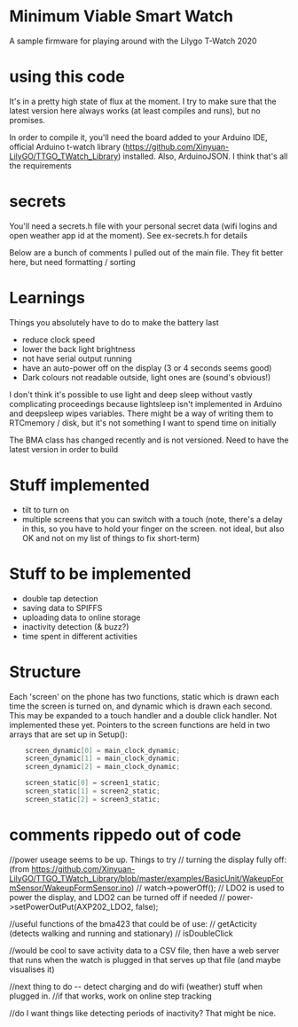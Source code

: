 # Minimum Viable Smart Watch
 A sample firmware for playing around with the Lilygo T-Watch 2020
 
# using this code
It's in a pretty high state of flux at the moment. I try to make sure that the latest version here always works (at least compiles and runs), but no promises.

In order to compile it, you'll need the board added to your Arduino IDE, official Arduino t-watch library (https://github.com/Xinyuan-LilyGO/TTGO_TWatch_Library) installed. Also, ArduinoJSON. I think that's all the requirements

# secrets
You'll need a secrets.h file with your personal secret data (wifi logins and open weather app id at the moment). See ex-secrets.h for details

Below are a bunch of comments I pulled out of the main file. They fit better here, but need formatting / sorting

# Learnings
Things you absolutely have to do to make the battery last
 * reduce clock speed
 * lower the back light brightness
 * not have serial output running
 * have an auto-power off on the display (3 or 4 seconds seems good)
 * Dark colours not readable outside, light ones are (sound's obvious!)
 
I don't think it's possible to use light and deep sleep without vastly complicating proceedings because lightsleep isn't implemented in Arduino and deepsleep wipes variables. There might be a way of writing them to RTCmemory / disk, but it's not something I want to spend time on initially

The BMA class has changed recently and is not versioned. Need to have the latest version in order to build

# Stuff implemented
* tilt to turn on
* multiple screens that you can switch with a touch (note, there's a delay in this, so you have to hold your finger on the screen. not ideal, but also OK and not on my list of things to fix short-term)

# Stuff to be implemented
* double tap detection
* saving data to SPIFFS
* uploading data to online storage
* inactivity detection (& buzz?)
* time spent in different activities

# Structure
Each 'screen' on the phone has two functions, static which is drawn each time the screen is turned on, and dynamic which is drawn each second. This may be expanded to a touch handler and a double click handler. Not implemented these yet. Pointers to the screen functions are held in two arrays that are set up in Setup():

```c
    screen_dynamic[0] = main_clock_dynamic;
    screen_dynamic[1] = main_clock_dynamic;
    screen_dynamic[2] = main_clock_dynamic;

    screen_static[0] = screen1_static;
    screen_static[1] = screen2_static;
    screen_static[2] = screen3_static;
 ```


# comments rippedo out of code

//power useage seems to be up. Things to try
// turning the display fully off: (from https://github.com/Xinyuan-LilyGO/TTGO_TWatch_Library/blob/master/examples/BasicUnit/WakeupFormSensor/WakeupFormSensor.ino)
//    watch->powerOff();
    // LDO2 is used to power the display, and LDO2 can be turned off if needed
    // power->setPowerOutPut(AXP202_LDO2, false);


//useful functions of the bma423 that could be of use:
// getActicity (detects walking and running and stationary)
// isDoubleClick

//would be cool to save activity data to a CSV file, then have a web server that runs when the watch is plugged in that serves up that file (and maybe visualises it)

//next thing to do -- detect charging and do wifi (weather) stuff when plugged in.
//if that works, work on online step tracking

//do I want things like detecting periods of inactivity? That might be nice.
